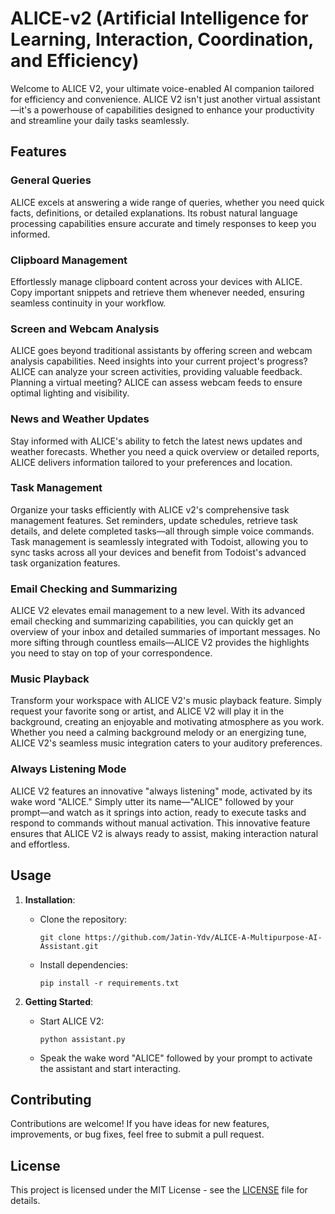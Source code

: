 # ALICE-v2 (Artificial Intelligence for Learning, Interaction, Coordination, and Efficiency)

Welcome to ALICE V2, your ultimate voice-enabled AI companion tailored for efficiency and convenience. ALICE V2 isn't just another virtual assistant—it's a powerhouse of capabilities designed to enhance your productivity and streamline your daily tasks seamlessly.

## Features

### General Queries
ALICE excels at answering a wide range of queries, whether you need quick facts, definitions, or detailed explanations. Its robust natural language processing capabilities ensure accurate and timely responses to keep you informed.

### Clipboard Management
Effortlessly manage clipboard content across your devices with ALICE. Copy important snippets and retrieve them whenever needed, ensuring seamless continuity in your workflow.

### Screen and Webcam Analysis
ALICE goes beyond traditional assistants by offering screen and webcam analysis capabilities. Need insights into your current project's progress? ALICE can analyze your screen activities, providing valuable feedback. Planning a virtual meeting? ALICE can assess webcam feeds to ensure optimal lighting and visibility.

### News and Weather Updates
Stay informed with ALICE's ability to fetch the latest news updates and weather forecasts. Whether you need a quick overview or detailed reports, ALICE delivers information tailored to your preferences and location.

### Task Management
Organize your tasks efficiently with ALICE v2's comprehensive task management features. Set reminders, update schedules, retrieve task details, and delete completed tasks—all through simple voice commands. Task management is seamlessly integrated with Todoist, allowing you to sync tasks across all your devices and benefit from Todoist's advanced task organization features.

### Email Checking and Summarizing
ALICE V2 elevates email management to a new level. With its advanced email checking and summarizing capabilities, you can quickly get an overview of your inbox and detailed summaries of important messages. No more sifting through countless emails—ALICE V2 provides the highlights you need to stay on top of your correspondence.

### Music Playback
Transform your workspace with ALICE V2's music playback feature. Simply request your favorite song or artist, and ALICE V2 will play it in the background, creating an enjoyable and motivating atmosphere as you work. Whether you need a calming background melody or an energizing tune, ALICE V2's seamless music integration caters to your auditory preferences.

### Always Listening Mode
ALICE V2 features an innovative "always listening" mode, activated by its wake word "ALICE." Simply utter its name—"ALICE" followed by your prompt—and watch as it springs into action, ready to execute tasks and respond to commands without manual activation. This innovative feature ensures that ALICE V2 is always ready to assist, making interaction natural and effortless.

## Usage

1. **Installation**:
   - Clone the repository:
     ```
     git clone https://github.com/Jatin-Ydv/ALICE-A-Multipurpose-AI-Assistant.git
     ```
   - Install dependencies:
     ```
     pip install -r requirements.txt
     ```

2. **Getting Started**:
   - Start ALICE V2:
     ```
     python assistant.py
     ```
   - Speak the wake word "ALICE" followed by your prompt to activate the assistant and start interacting.

## Contributing

Contributions are welcome! If you have ideas for new features, improvements, or bug fixes, feel free to submit a pull request.

## License

This project is licensed under the MIT License - see the [LICENSE](LICENSE) file for details.
